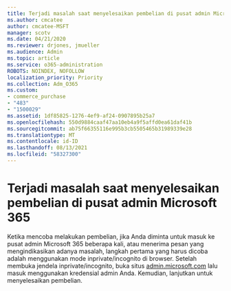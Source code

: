 ```yaml
---
title: Terjadi masalah saat menyelesaikan pembelian di pusat admin Microsoft 365
ms.author: cmcatee
author: cmcatee-MSFT
manager: scotv
ms.date: 04/21/2020
ms.reviewer: drjones, jmueller
ms.audience: Admin
ms.topic: article
ms.service: o365-administration
ROBOTS: NOINDEX, NOFOLLOW
localization_priority: Priority
ms.collection: Adm_O365
ms.custom:
- commerce_purchase
- "483"
- "1500029"
ms.assetid: 1df85825-1276-4ef9-af24-0907895b25a7
ms.openlocfilehash: 550d9884caaf47aa10eb4a9f5affd0ea61daf41b
ms.sourcegitcommit: ab75f66355116e995b3cb5505465b31989339e28
ms.translationtype: MT
ms.contentlocale: id-ID
ms.lasthandoff: 08/13/2021
ms.locfileid: "58327300"
---
```

# <a name="trouble-completing-a-purchase-in-the-microsoft-365-admin-center"></a>Terjadi masalah saat menyelesaikan pembelian di pusat admin Microsoft 365

Ketika mencoba melakukan pembelian, jika Anda diminta untuk masuk ke pusat admin Microsoft 365 beberapa kali, atau menerima pesan yang mengindikasikan adanya masalah, langkah pertama yang harus dicoba adalah menggunakan mode inprivate/incognito di browser. Setelah membuka jendela inprivate/incognito, buka situs [admin.microsoft.com](https://admin.microsoft.com) lalu masuk menggunakan kredensial admin Anda. Kemudian, lanjutkan untuk menyelesaikan pembelian.